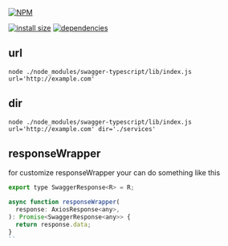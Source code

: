 [![NPM](https://nodei.co/npm/swagger-typescript.png)](https://nodei.co/npm/swagger-typescript/)

[![install size](https://packagephobia.now.sh/badge?p=swagger-typescript)](https://packagephobia.now.sh/result?p=swagger-typescript) [![dependencies](https://david-dm.org/hosseinmd/swagger-typescript.svg)](https://david-dm.org/hosseinmd/swagger-typescript.svg)


## url 

```
node ./node_modules/swagger-typescript/lib/index.js url='http://example.com'
```

## dir 

```
node ./node_modules/swagger-typescript/lib/index.js url='http://example.com' dir='./services'
```


## responseWrapper

for customize responseWrapper your can do something like this

```js
export type SwaggerResponse<R> = R;

async function responseWrapper(
  response: AxiosResponse<any>,
): Promise<SwaggerResponse<any>> {
  return response.data;
}
``